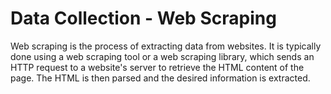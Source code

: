 # Data Collection - Web Scraping
Web scraping is the process of extracting data from websites. It is typically done using a web scraping tool or a web scraping library, which sends an HTTP request to a website's server to retrieve the HTML content of the page. The HTML is then parsed and the desired information is extracted.

